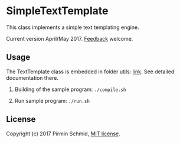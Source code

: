 SimpleTextTemplate
==================

This class implements a simple text templating engine.

Current version April/May 2017.  [Feedback][feedback] welcome.


Usage
-----

The TextTemplate class is embedded in folder utils: [link][link]. See detailed documentation there.

1) Building of the sample program: ```./compile.sh```

2) Run sample program: ```./run.sh```


License
-------

Copyright (c) 2017 Pirmin Schmid, [MIT license][license].

[link]:src/SimpleTextTemplateDemo/utils/TextTemplate.h
[license]:LICENSE
[feedback]:mailto:mailbox@pirmin-schmid.ch?subject=TextTemplate

